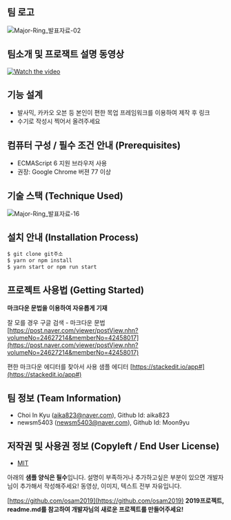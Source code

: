 ## 팀 로고
![Major-Ring_발표자료-02](https://user-images.githubusercontent.com/63488591/97768340-a04d4f00-1b65-11eb-967b-b05a1c833c7b.jpg)

## 팀소개 및 프로잭트 설명 동영상    
[![Watch the video](https://img.youtube.com/vi/LjX3eVQdIyk/0.jpg)](https://www.youtube.com/watch?time_continue=117&v=LjX3eVQdIyk)

## 기능 설계
 -  발사믹, 카카오 오븐 등 본인이 편한 목업 프레임워크를 이용하여 제작 후 링크 
 - 수기로 작성시 찍어서 올려주세요

## 컴퓨터 구성 / 필수 조건 안내 (Prerequisites)
* ECMAScript 6 지원 브라우저 사용
* 권장: Google Chrome 버젼 77 이상

## 기술 스택 (Technique Used)
![Major-Ring_발표자료-16](https://user-images.githubusercontent.com/63488591/97768360-d559a180-1b65-11eb-9701-ae59f56eb37e.jpg)

## 설치 안내 (Installation Process)
```bash
$ git clone git주소
$ yarn or npm install
$ yarn start or npm run start
```

## 프로젝트 사용법 (Getting Started)
**마크다운 문법을 이용하여 자유롭게 기재**

잘 모를 경우
구글 검색 - 마크다운 문법
[https://post.naver.com/viewer/postView.nhn?volumeNo=24627214&memberNo=42458017](https://post.naver.com/viewer/postView.nhn?volumeNo=24627214&memberNo=42458017)

 편한 마크다운 에디터를 찾아서 사용
 샘플 에디터 [https://stackedit.io/app#](https://stackedit.io/app#)
 
## 팀 정보 (Team Information)
- Choi In Kyu (aika823@naver.com), Github Id: aika823
- newsm5403 (newsm5403@naver.com), Github Id: Moon9yu

## 저작권 및 사용권 정보 (Copyleft / End User License)
 * [MIT](https://github.com/osam2020-WEB/Sample-ProjectName-TeamName/blob/master/license.md)
 
 아래의 **샘플 양식은 필수**입니다.
설명이 부족하거나 추가하고싶은 부분이 있으면 개발자님이 추가해서 작성해주세요!
동영상, 이미지, 텍스트 전부 자유입니다.

[https://github.com/osam2019](https://github.com/osam2019)
**2019프로젝트, readme.md를 참고하여 개발자님의 새로운 프로젝트를 만들어주세요!**
